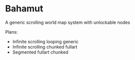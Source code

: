 # Bahamut
A generic scrolling world map system with unlockable nodes


Plans:
* Infinite scrolling looping generic
* Infinite scrolling chunked fullart
* Segmented fullart chunked